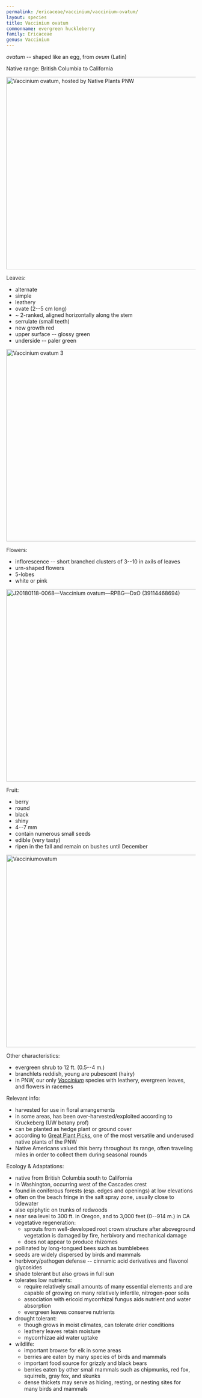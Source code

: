 ```yaml
---
permalink: /ericaceae/vaccinium/vaccinium-ovatum/
layout: species
title: Vaccinium ovatum
commonname: evergreen huckleberry
family: Ericaceae
genus: Vaccinium
---
```


*ovatum* -- shaped like an egg, from *ovum* (Latin)

Native range: British Columbia to California

<img src="http://nativeplantspnw.com/wp-content/uploads/2015/10/Vaccinium-ovatum-bush.jpg" alt="Vaccinium ovatum, hosted by Native Plants PNW" width="512">

Leaves:
  - alternate
  - simple
  - leathery
  - ovate (2--5 cm long)
  - ~ 2-ranked, aligned horizontally along the stem
  - serrulate (small teeth)
  - new growth red
  - upper surface -- glossy green
  - underside -- paler green

<a title="Ben Cody / Public domain" href="https://commons.wikimedia.org/wiki/File:Vaccinium_ovatum_3.jpg"><img width="512" alt="Vaccinium ovatum 3" src="https://upload.wikimedia.org/wikipedia/commons/thumb/0/05/Vaccinium_ovatum_3.jpg/512px-Vaccinium_ovatum_3.jpg"></a>

Flowers:
  - inflorescence -- short branched clusters of 3--10 in axils of leaves
  - urn-shaped flowers
  - 5-lobes
  - white or pink

<a title="John Rusk from Berkeley, CA, United States of America / CC BY (https://creativecommons.org/licenses/by/2.0)" href="https://commons.wikimedia.org/wiki/File:J20180118-0068%E2%80%94Vaccinium_ovatum%E2%80%94RPBG%E2%80%94DxO_(39114468694).jpg"><img width="512" alt="J20180118-0068—Vaccinium ovatum—RPBG—DxO (39114468694)" src="https://upload.wikimedia.org/wikipedia/commons/thumb/7/70/J20180118-0068%E2%80%94Vaccinium_ovatum%E2%80%94RPBG%E2%80%94DxO_%2839114468694%29.jpg/512px-J20180118-0068%E2%80%94Vaccinium_ovatum%E2%80%94RPBG%E2%80%94DxO_%2839114468694%29.jpg"></a>

Fruit:
  - berry
  - round
  - black
  - shiny
  - 4--7 mm
  - contain numerous small seeds
  - edible (very tasty)
  - ripen in the fall and remain on bushes until December

<a title="Gordon Leppig &amp; Andrea J. Pickart / Public domain" href="https://commons.wikimedia.org/wiki/File:Vacciniumovatum.jpg"><img width="512" alt="Vacciniumovatum" src="https://upload.wikimedia.org/wikipedia/commons/thumb/7/77/Vacciniumovatum.jpg/512px-Vacciniumovatum.jpg"></a>

Other characteristics:
  - evergreen shrub to 12 ft. (0.5--4 m.)
  - branchlets reddish, young are pubescent (hairy)
  - in PNW, our only *[Vaccinium](../)* species with leathery, evergreen leaves, and flowers in racemes

Relevant info:
  - harvested for use in floral arrangements
  - in some areas, has been over-harvested/exploited according to Kruckeberg (UW botany prof)
  - can be planted as hedge plant or ground cover
  - according to [Great Plant Picks](https://www.greatplantpicks.org/plantlists/view/1611), one of the most versatile and underused native plants of the PNW
  - Native Americans valued this berry throughout its range, often traveling miles in order to collect them during seasonal rounds

Ecology & Adaptations:
  - native from British Columbia south to California
  - in Washington, occurring west of the Cascades crest
  - found in coniferous forests (esp. edges and openings) at low elevations
  - often on the beach fringe in the salt spray zone, usually close to tidewater
  - also epiphytic on trunks of redwoods
  - near sea level to 300 ft. in Oregon, and to 3,000 feet (0--914 m.) in CA
  - vegetative regeneration:
    - sprouts from well-developed root crown structure after aboveground vegetation is damaged by fire, herbivory and mechanical damage
    - does not appear to produce rhizomes
  - pollinated by long-tongued bees such as bumblebees
  - seeds are widely dispersed by birds and mammals
  - herbivory/pathogen defense -- cinnamic acid derivatives and flavonol glycosides
  - shade tolerant but also grows in full sun
  - tolerates low nutrients:
    - require relatively small amounts of many essential elements and are capable of growing on many relatively infertile, nitrogen-poor soils
    - association with ericoid mycorrhizal fungus aids nutrient and water absorption
    - evergreen leaves conserve nutrients
  - drought tolerant:
    - though grows in moist climates, can tolerate drier conditions
    - leathery leaves retain moisture
    - mycorrhizae aid water uptake
  - wildlife:
    - important browse for elk in some areas
    - berries are eaten by many species of birds and mammals
    - important food source for grizzly and black bears
    - berries eaten by other small mammals such as chipmunks, red fox, squirrels, gray fox, and skunks
    - dense thickets may serve as hiding, resting, or nesting sites for many birds and mammals
